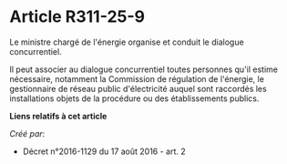 # Article R311-25-9

Le ministre chargé de l'énergie organise et conduit le dialogue concurrentiel. 

Il peut associer au dialogue concurrentiel toutes personnes qu'il estime nécessaire, notamment la Commission de régulation de
l'énergie, le gestionnaire de réseau public d'électricité auquel sont raccordés les installations objets de la procédure ou
des établissements publics.

**Liens relatifs à cet article**

_Créé par_:

  - Décret n°2016-1129 du 17 août 2016 - art. 2
